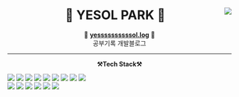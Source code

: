 
<div align="center">
  
  <img align="right" src="https://github-readme-stats.vercel.app/api?username=yessssssssssol&show_icons=true&theme=highcontrast&hide="/>
 
  # 🐣 YESOL PARK 🐥


🍏 [**yessssssssssol.log**](https://velog.io/@yessssssssssol) 🍏 <br>공부기록 개발블로그

</div>
 
 ---

<p align='center'>
<Strong>⚒️Tech Stack⚒️</Strong>
</p>

<p align="left" display="inline-block">
  <img src="https://img.shields.io/badge/HTML5-E34F26?style=for-the-badge&logo=html5&logoColor=white"> 
    <img src="https://img.shields.io/badge/CSS-1572B6?style=for-the-badge&logo=CSS3&logoColor=white">
      <img src="https://img.shields.io/badge/Sass-CC6699?style=for-the-badge&logo=Sass&logoColor=white">
    <img src="https://img.shields.io/badge/JavaScript-F7DF1E?style=for-the-badge&logo=JavaScript&logoColor=white"> 
    <img src="https://img.shields.io/badge/TypeScript-3178C6?style=for-the-badge&logo=TypeScript&logoColor=white"> 
    <img src="https://img.shields.io/badge/Bootstrap-7952B3?style=for-the-badge&logo=Bootstrap&logoColor=white">
    <img src="https://img.shields.io/badge/Tailwind CSS-06B6D4?style=for-the-badge&logo=TailwindCSS&logoColor=white">
    <img src="https://img.shields.io/badge/React-61DAFB?style=for-the-badge&logo=React&logoColor=white">
    <img src="https://img.shields.io/badge/Next.js-000000?style=for-the-badge&logo=Next.js&logoColor=white"> 
    <br>
    <img src="https://img.shields.io/badge/GitHub-181717?style=for-the-badge&logo=github&logoColor=white"/>

<img src="https://img.shields.io/badge/Figma-F24E1E?style=for-the-badge&logo=figma&logoColor=white"/>
<img src="https://img.shields.io/badge/Notion-000000?style=for-the-badge&logo=notion&logoColor=white"/>
  <img src="https://img.shields.io/badge/Trello-0052CC?style=for-the-badge&logo=Trello&logoColor=white"/>  
  <img src="https://img.shields.io/badge/Slack-4A154B?style=for-the-badge&logo=Slack&logoColor=white"/>


<img src="https://img.shields.io/badge/VisualStudioCode-007ACC?style=for-the-badge&logo=visualstudiocode&logoColor=white"/>

</p><br>
 
</div>

</div>
